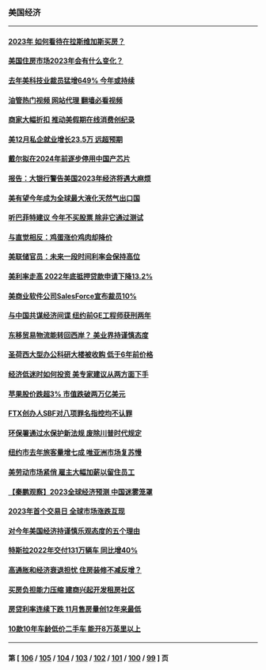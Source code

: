 ### 美国经济
---
#### [2023年  如何看待在拉斯维加斯买房？](../../pages/ncid1078158/n13900439.md?01061245) 
#### [美国住房市场2023年会有什么变化？](../../pages/ncid1078158/n13900319.md?01061245) 
#### [去年美科技业裁员猛增649% 今年或持续](../../pages/ncid1078158/n13900192.md?01061245) 
#### [油管热门视频 网站代理 翻墙必看视频](http://138.2.39.72:81/youtube.html?epic-marker?01061245)
#### [商家大幅折扣 推动美假期在线消费创纪录](../../pages/ncid1078158/n13900170.md?01061245) 
#### [美12月私企就业增长23.5万 远超预期](../../pages/ncid1078158/n13900060.md?01061245) 
#### [戴尔拟在2024年前逐步停用中国产芯片](../../pages/ncid1078158/n13899696.md?01061245) 
#### [报告：大银行警告美国2023年经济将遇大麻烦](../../pages/ncid1078158/n13899793.md?01061245) 
#### [美有望今年成为全球最大液化天然气出口国](../../pages/ncid1078158/n13899626.md?01061245) 
#### [听巴菲特建议 今年不买股票 除非它通过测试](../../pages/ncid1078158/n13899582.md?01061245) 
#### [与直觉相反：鸡蛋涨价鸡肉却降价](../../pages/ncid1078158/n13899589.md?01061245) 
#### [美联储官员：未来一段时间利率会保持高位](../../pages/ncid1078158/n13899576.md?01061245) 
#### [美利率走高 2022年底抵押贷款申请下降13.2%](../../pages/ncid1078158/n13899488.md?01061245) 
#### [美商业软件公司SalesForce宣布裁员10%](../../pages/ncid1078158/n13899454.md?01061245) 
#### [与中国共谋经济间谍 纽约前GE工程师获刑两年](../../pages/ncid1078158/n13899012.md?01061245) 
#### [东移贸易物流能转回西岸？ 美业界持谨慎态度](../../pages/ncid1078158/n13898921.md?01061245) 
#### [圣荷西大型办公科研大楼被收购 低于6年前价格](../../pages/ncid1078158/n13898962.md?01061245) 
#### [经济低迷时如何投资 美专家建议从两方面下手](../../pages/ncid1078158/n13898943.md?01061245) 
#### [苹果股价跌超3% 市值跌破两万亿美元](../../pages/ncid1078158/n13898837.md?01061245) 
#### [FTX创办人SBF对八项罪名指控均不认罪](../../pages/ncid1078158/n13898829.md?01061245) 
#### [环保署通过水保护新法规 废除川普时代规定](../../pages/ncid1078158/n13898683.md?01061245) 
#### [纽约市去年旅客量增七成 唯亚洲市场复苏慢](../../pages/ncid1078158/n13898296.md?01061245) 
#### [美劳动市场紧俏 雇主大幅加薪以留住员工](../../pages/ncid1078158/n13898166.md?01061245) 
#### [【秦鹏观察】2023全球经济预测 中国迷雾笼罩](../../pages/ncid1078158/n13898147.md?01061245) 
#### [2023年首个交易日 全球市场涨跌互现](../../pages/ncid1078158/n13898161.md?01061245) 
#### [对今年美国经济持谨慎乐观态度的五个理由](../../pages/ncid1078158/n13898130.md?01061245) 
#### [特斯拉2022年交付131万辆车 同比增40%](../../pages/ncid1078158/n13898085.md?01061245) 
#### [高通胀和经济衰退担忧 住房装修不减反增？](../../pages/ncid1078158/n13897518.md?01061245) 
#### [买房负担能力压缩 建商兴起开发租房社区](../../pages/ncid1078158/n13897499.md?01061245) 
#### [房贷利率连续下跌 11月售房量创12年来最低](../../pages/ncid1078158/n13897460.md?01061245) 
#### [10款10年车龄低价二手车 能开8万英里以上](../../pages/ncid1078158/n13889391.md?01061245) 

---
#### 第 [ [106](./106.md?01061245) / [105](./105.md?01061245) / [104](./104.md?01061245) / [103](./103.md?01061245) / [102](./102.md?01061245) / [101](./101.md?01061245) / [100](./100.md?01061245) / [99](./99.md?01061245) ] 页
